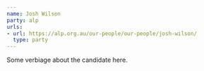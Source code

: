 ```yaml
---
name: Josh Wilson
party: alp
urls:
- url: https://alp.org.au/our-people/our-people/josh-wilson/
  type: party
---
```

Some verbiage about the candidate here.
